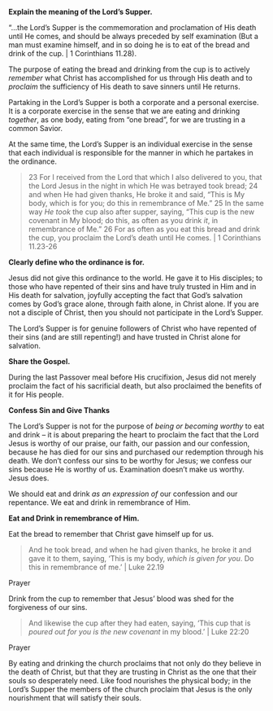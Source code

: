 **Explain the meaning of the Lord’s Supper.**

“…the Lord’s Supper is the commemoration and proclamation of His death until He comes, and should be always preceded by self examination (But a man must examine himself, and in so doing he is to eat of the bread and drink of the cup. | 1 Corinthians 11.28). 

The purpose of eating the bread and drinking from the cup is to actively *remember* what Christ has accomplished for us through His death and to *proclaim* the sufficiency of His death to save sinners until He returns.

Partaking in the Lord’s Supper is both a corporate and a personal exercise. It is a corporate exercise in the sense that we are eating and drinking *together*, as one body, eating from “one bread”, for we are trusting in a common Savior.

At the same time, the Lord’s Supper is an individual exercise in the sense that each individual is responsible for the manner in which he partakes in the ordinance.

> 23 For I received from the Lord that which I also delivered to you, that the Lord Jesus in the night in which He was betrayed took bread; 24 and when He had given thanks, He broke it and said, “This is My body, which is for you; do this in remembrance of Me.” 25 In the same way *He took* the cup also after supper, saying, “This cup is the new covenant in My blood; do this, as often as you drink *it*, in remembrance of Me.” 26 For as often as you eat this bread and drink the cup, you proclaim the Lord’s death until He comes. | 1 Corinthians 11.23-26

**Clearly define who the ordinance is for.**

Jesus did not give this ordinance to the world. He gave it to His disciples; to those who have repented of their sins and have truly trusted in Him and in His death for salvation, joyfully accepting the fact that God’s salvation comes by God’s grace alone, through faith alone, in Christ alone. If you are not a disciple of Christ, then you should not participate in the Lord’s Supper.

The Lord’s Supper is for genuine followers of Christ who have repented of their sins (and are still repenting!) and have trusted in Christ alone for salvation. 

**Share the Gospel.**

During the last Passover meal before His crucifixion, Jesus did not merely proclaim the fact of his sacrificial death, but also proclaimed the benefits of it for His people. 

**Confess Sin and Give Thanks** 

The Lord’s Supper is not for the purpose of *being or becoming worthy* to eat and drink – it is about preparing the heart to proclaim the fact that the Lord Jesus is worthy of our praise, our faith, our passion and our confession, because he has died for our sins and purchased our redemption through his death. We don’t confess our sins to be worthy for Jesus; we confess our sins because He is worthy of us. Examination doesn’t make us worthy. Jesus does.

We should eat and drink *as an expression of* our confession and our repentance. We eat and drink in remembrance of Him.

**Eat and Drink in remembrance of Him.**

Eat the bread to remember that Christ gave himself up for us.

> And he took bread, and when he had given thanks, he broke it and gave it to them, saying, ‘This is my body, *which is given for you*. Do this in remembrance of me.’ | Luke 22.19

Prayer

Drink from the cup to remember that Jesus’ blood was shed for the forgiveness of our sins.

> And likewise the cup after they had eaten, saying, ‘This cup that is *poured out for you is the new covenant* in my blood.’ | Luke 22:20 

Prayer

By eating and drinking the church proclaims that not only do they believe in the death of Christ, but that they are trusting in Christ as the one that their souls so desperately need. Like food nourishes the physical body; in the Lord’s Supper the members of the church proclaim that Jesus is the only nourishment that will satisfy their souls.